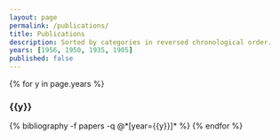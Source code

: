 ```yaml
---
layout: page
permalink: /publications/
title: Publications
description: Sorted by categories in reversed chronological order.
years: [1956, 1950, 1935, 1905]
published: false
---
```


{% for y in page.years %}
  <h3 class="year">{{y}}</h3>
  {% bibliography -f papers -q @*[year={{y}}]* %}
{% endfor %}
